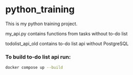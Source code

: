 # python_training

This is my python training project. 

my_api.py contains functions from tasks without to-do list

todolist_api_old contains to-do list api without PostgreSQL
### To build to-do list api run:

```sh
docker compose up --build
```
